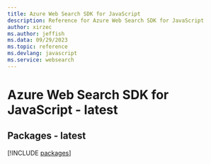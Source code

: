 ```yaml
---
title: Azure Web Search SDK for JavaScript
description: Reference for Azure Web Search SDK for JavaScript
author: xirzec
ms.author: jeffish
ms.data: 09/29/2023
ms.topic: reference
ms.devlang: javascript
ms.service: websearch
---
```

# Azure Web Search SDK for JavaScript - latest
## Packages - latest
[!INCLUDE [packages](web-search-index.md)]